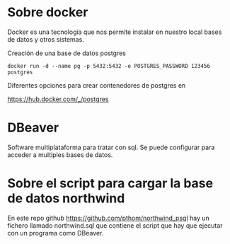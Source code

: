 # Sobre docker
Docker es una tecnología que nos permite instalar en nuestro local bases de datos y otros sistemas.

Creación de una base de datos postgres
```
docker run -d --name pg -p 5432:5432 -e POSTGRES_PASSWORD 123456 postgres
```

Diferentes opciones para crear contenedores de postgres en 

https://hub.docker.com/_/postgres

# DBeaver
Software multiplataforma para tratar con sql. Se puede configurar para acceder a multiples bases de datos. 

# Sobre el script para cargar la base de datos northwind

En este repo github 
https://github.com/pthom/northwind_psql
hay un fichero llamado northwind.sql que contiene el script que hay que ejecutar con un programa como DBeaver.


